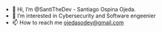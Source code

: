 - 👋 Hi, I’m @SantiTheDev - Santiago Ospina Ojeda.
- 👀 I’m interested in Cybersecurity and Software engeenier
- 📫 How to reach me ojedasodev@gmail.com
<!---
SantiTheDev/SantiTheDev is a ✨ special ✨ repository because its `README.md` (this file) appears on your GitHub profile.
You can click the Preview link to take a look at your changes.
--->
